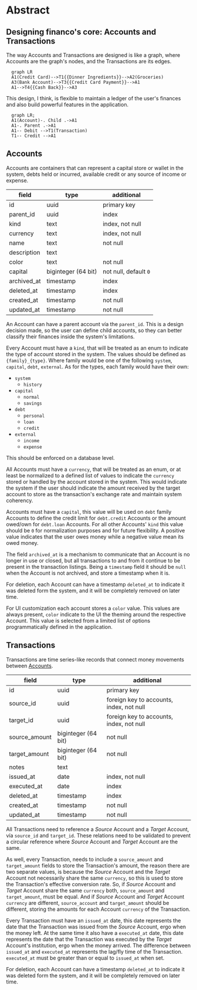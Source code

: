 # Abstract

## Designing financo's core: Accounts and Transactions

The way Accounts and Transactions are designed is like a graph, where Accounts are the graph's
nodes, and the Transactions are its edges.

```mermaid
  graph LR
  A1(Credit Card)-->T1{{Dinner Ingredients}}-->A2(Groceries)
  A3(Bank Account)-->T3{{Credit Card Payment}}-->A1
  A1-->T4{{Cash Back}}-->A3
```

This design, I think, is flexible to maintain a ledger of the user's finances and also build
powerful features in the application.

```mermaid
  graph LR;
  A1(Account)-. Child .->A1
  A1-. Parent .->A1
  A1-- Debit -->T1(Transaction)
  T1-- Credit -->A1
```

## Accounts

Accounts are containers that can represent a capital store or wallet in the system, debts held
or incurred, available credit or any source of income or expense.

| field       | type                | additional            |
|-------------|---------------------|-----------------------|
| id          | uuid                | primary key           |
| parent_id   | uuid                | index                 |
| kind        | text                | index, not null       |
| currency    | text                | index, not null       |
| name        | text                | not null              |
| description | text                |                       |
| color       | text                | not null              |
| capital     | biginteger (64 bit) | not null, default `0` |
| archived_at | timestamp           | index                 |
| deleted_at  | timestamp           | index                 |
| created_at  | timestamp           | not null              |
| updated_at  | timestamp           | not null              |

An Account can have a parent account vía the `parent_id`. This is a design decision made, so the
user can define child accounts, so they can better classify their finances inside the system's
limitations.

Every Account must have a `kind`, that will be treated as an enum to indicate the type of account
stored in the system. The values should be defined as `{family}_{type}`. Where family would be
one of the following `system`, `capital`, `debt`, `external`.
As for the types, each family would have their own:

- `system`
  - `history`
- `capital`
  - `normal`
  - `savings`
- `debt`
  - `personal`
  - `loan`
  - `credit`
- `external`
  - `income`
  - `expense`

This should be enforced on a database level.

All Accounts must have a `currency`, that will be treated as an enum, or at least be normalized
to a defined list of values to indicate the `currency` stored or handled by the account stored
in the system. This would indicate the system if the user should indicate the amount received by the
target account to store as the transaction's exchange rate and maintain system coherency.

Accounts must have a `capital`, this value will be used on `debt` family Accounts to define the
credit limit for `debt.credit` Accounts or the amount owed/own for `debt.loan` Accounts. For all
other Accounts' `kind` this value should be `0` for normalization purposes and for future
flexibility. A positive value indicates that the user owes money while a negative value mean its
owed money.

The field `archived_at` is a mechanism to communicate that an Account is no longer in use or closed,
but all transactions to and from it continue to be present in the transaction listings. Being a
`timestamp` field it should be `null` when the Account is not archived, and store a timestamp when
it is.

For deletion, each Account can have a timestamp `deleted_at` to indicate it was deleted form the
system, and it will be completely removed on later time.

For UI customization each account stores a `color` value. This values are always present,
`color` indicate to the UI the theming around the respective Account. This value is selected from
a limited list of options programmatically defined in the application.

## Transactions

Transactions are time series-like records that connect money movements between
[Accounts](#accounts).

| field         | type                | additional                               |
|---------------|---------------------|------------------------------------------|
| id            | uuid                | primary key                              |
| source_id     | uuid                | foreign key to accounts, index, not null |
| target_id     | uuid                | foreign key to accounts, index, not null |
| source_amount | biginteger (64 bit) | not null                                 |
| target_amount | biginteger (64 bit) | not null                                 |
| notes         | text                |                                          |
| issued_at     | date                | index, not null                          |
| executed_at   | date                | index                                    |
| deleted_at    | timestamp           | index                                    |
| created_at    | timestamp           | not null                                 |
| updated_at    | timestamp           | not null                                 |

All Transactions need to reference a *Source* Account and a *Target* Account, vía `source_id`
and `target_id`. These relations need to be validated to prevent a circular reference where
*Source* Account and *Target* Account are the same.

As well, every Transaction, needs to include a `source_amount` and `target_amount` fields to store
the Transaction's amount, the reason there are two separate values, is because the *Source*
Account and the *Target* Account not necessarily share the same `currency`, so this is used to
store the Transaction's effective conversion rate. So, if *Source* Account and *Target* Account
share the same `currency` both, `source_amount` and `target_amount`, must be equal. And if
*Source* Account and *Target* Account `currency` are different, `source_account` and
`target_amount` should be different, storing the amounts for each Account `currency` of the
Transaction.

Every Transaction must have an `issued_at` date, this date represents the date that the
Transaction was issued from the *Source* Account, ergo when the money left. At the same time it also
have a `executed_at` date, this date represents the date that the Transaction was executed by
the *Target* Account's institution, ergo when the money arrived. The difference between
`issued_at` and `executed_at` represents the lag/fly time of the Transaction. `executed_at` must
be greater than or equal to `issued_at` when set.

For deletion, each Account can have a timestamp `deleted_at` to indicate it was deleted form the
system, and it will be completely removed on later time.
